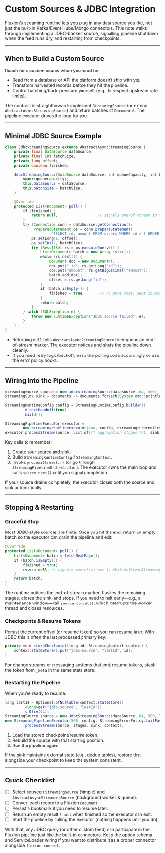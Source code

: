# Custom Sources & JDBC Integration

Fluxion’s streaming runtime lets you plug in any data source you like, not just the built-in Kafka/Event Hubs/Mongo connectors. This note walks through implementing a JDBC-backed source, signalling pipeline shutdown when the feed runs dry, and restarting from checkpoints.

---

## When to Build a Custom Source

Reach for a custom source when you need to:

- Read from a database or API the platform doesn’t ship with yet.
- Transform harvested records before they hit the pipeline.
- Control batching/back-pressure yourself (e.g., to respect upstream rate limits).

The contract is straightforward: implement `StreamingSource` (or extend `AbstractAsyncStreamingSource`) and return batches of `Document`s. The pipeline executor drives the loop for you.

---

## Minimal JDBC Source Example

```java
class JdbcStreamingSource extends AbstractAsyncStreamingSource {
    private final DataSource dataSource;
    private final int batchSize;
    private long offset;
    private boolean finished;

    JdbcStreamingSource(DataSource dataSource, int queueCapacity, int batchSize) {
        super(queueCapacity);
        this.dataSource = dataSource;
        this.batchSize = batchSize;
    }

    @Override
    protected List<Document> poll() {
        if (finished) {
            return null;                  // signals end-of-stream to the base class
        }
        try (Connection conn = dataSource.getConnection();
             PreparedStatement ps = conn.prepareStatement(
                     "SELECT id, amount FROM orders WHERE id > ? ORDER BY id ASC LIMIT ?")) {
            ps.setLong(1, offset);
            ps.setInt(2, batchSize);
            try (ResultSet rs = ps.executeQuery()) {
                List<Document> batch = new ArrayList<>();
                while (rs.next()) {
                    Document doc = new Document();
                    doc.put("_id", rs.getLong("id"));
                    doc.put("amount", rs.getBigDecimal("amount"));
                    batch.add(doc);
                    offset = rs.getLong("id");
                }
                if (batch.isEmpty()) {
                    finished = true;       // no more rows; next invocation returns null
                }
                return batch;
            }
        } catch (SQLException e) {
            throw new RuntimeException("JDBC source failed", e);
        }
    }
}
```

- Returning `null` tells `AbstractAsyncStreamingSource` to enqueue an end-of-stream marker. The executor notices and shuts the pipeline down cleanly.
- If you need retry logic/backoff, wrap the polling code accordingly or use the error policy hooks.

---

## Wiring Into the Pipeline

```java
StreamingSource source = new JdbcStreamingSource(dataSource, 64, 500);
StreamingSink sink = documents -> documents.forEach(System.out::println);

StreamingRuntimeConfig config = StreamingRuntimeConfig.builder()
        .directHandoff(true)
        .build();

StreamingPipelineExecutor executor =
        new StreamingPipelineExecutor(500, config, StreamingErrorPolicy.failFast());
executor.processStream(source, List.of(/* aggregation stages */), sink, new StreamingContext());
```

Key calls to remember:

1. Create your source and sink.
2. Build `StreamingRuntimeConfig` / `StreamingContext`.
3. Invoke `processStream(..)` (or go through `StreamingPipelineOrchestrator`). The executor owns the main loop and calls `source.next()` until you signal completion.

If your source drains completely, the executor closes both the source and sink automatically.

---

## Stopping & Restarting

### Graceful Stop

Most JDBC-style sources are finite. Once you hit the end, return an empty batch so the executor can drain the pipeline and exit:

```java
@Override
protected List<Document> poll() {
    List<Document> batch = fetchNextPage();
    if (batch.isEmpty()) {
        finished = true;
        return null; // signals end-of-stream to AbstractAsyncStreamingSource
    }
    return batch;
}
```

The runtime notices the end-of-stream marker, flushes the remaining stages, closes the sink, and stops. If you need to halt early—e.g., a maintenance window—call `source.cancel()`, which interrupts the worker thread and closes resources.

### Checkpoints & Resume Tokens

Persist the current offset (or resume token) so you can resume later. With JDBC this is often the last processed primary key:

```java
private void storeCheckpoint(long id, StreamingContext context) {
    context.stateStore().put("jdbc-source", "lastId", id);
}
```

For change streams or messaging systems that emit resume tokens, stash the token from `_meta` in the same state store.

### Restarting the Pipeline

When you’re ready to resume:

```java
long lastId = Optional.ofNullable(context.stateStore()
        .<Long>get("jdbc-source", "lastId"))
        .orElse(0L);
StreamingSource source = new JdbcStreamingSource(dataSource, 64, 500, lastId);
new StreamingPipelineExecutor(500, config, StreamingErrorPolicy.failFast())
        .processStream(source, stages, sink, context);
```

1. Load the stored checkpoint/resume token.
2. Rebuild the source with that starting position.
3. Run the pipeline again.

If the sink maintains external state (e.g., dedup tables), restore that alongside your checkpoint to keep the system consistent.

---

## Quick Checklist

- [ ] Select between `StreamingSource` (simple) and `AbstractAsyncStreamingSource` (background worker & queue).
- [ ] Convert each record to a Fluxion `Document`.
- [ ] Persist a bookmark if you need to resume later.
- [ ] Return an empty result / `null` when finished so the executor can exit.
- [ ] Start the pipeline by calling the executor (nothing happens until you do).

With that, any JDBC query (or other custom feed) can participate in the Fluxion pipeline just like the built-in connectors. Keep the option schema and ServiceLoader wiring if you want to distribute it as a proper connector alongside `fluxion-connect`.
